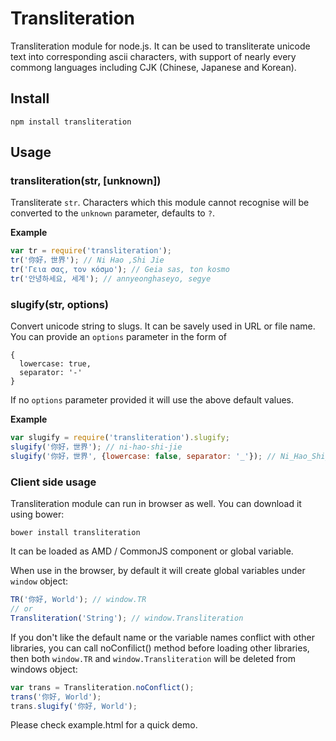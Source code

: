 # Transliteration

Transliteration module for node.js. It can be used to transliterate unicode text into corresponding ascii characters, with support of nearly every commong languages including CJK (Chinese, Japanese and Korean).

## Install

```
npm install transliteration
```

## Usage

### transliteration(str, [unknown])

Transliterate `str`. Characters which this module cannot recognise will be converted to the `unknown` parameter, defaults to `?`.

__Example__
```javascript
var tr = require('transliteration');
tr('你好，世界'); // Ni Hao ,Shi Jie
tr('Γεια σας, τον κόσμο'); // Geia sas, ton kosmo
tr('안녕하세요, 세계'); // annyeonghaseyo, segye
```

### slugify(str, options)

Convert unicode string to slugs. It can be savely used in URL or file name.
You can provide an `options` parameter in the form of
```
{
  lowercase: true,
  separator: '-'
}
```
If no `options` parameter provided it will use the above default values.

__Example__
```javascript
var slugify = require('transliteration').slugify;
slugify('你好，世界'); // ni-hao-shi-jie
slugify('你好，世界', {lowercase: false, separator: '_'}); // Ni_Hao_Shi_Jie
```

### Client side usage
Transliteration module can run in browser as well. You can download it using bower:
```
bower install transliteration
```
It can be loaded as AMD / CommonJS component or global variable.

When use in the browser, by default it will create global variables under `window` object:
```javascript
TR('你好, World'); // window.TR
// or
Transliteration('String'); // window.Transliteration
```
If you don't like the default name or the variable names conflict with other libraries, you can call noConfilict() method before loading other libraries, then both `window.TR` and `window.Transliteration` will be deleted from windows object:
```javascript
var trans = Transliteration.noConflict();
trans('你好, World');
trans.slugify('你好, World');
```

Please check example.html for a quick demo.
